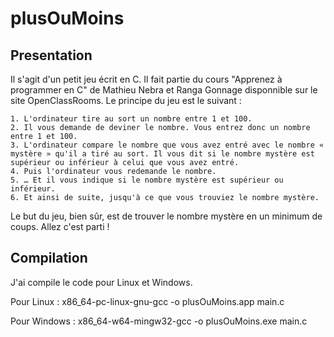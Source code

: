 # plusOuMoins

## Presentation
Il s'agit d'un petit jeu écrit en C. Il fait partie du cours "Apprenez à programmer en C" de Mathieu Nebra et Ranga Gonnage disponnible sur le site OpenClassRooms. 
Le principe du jeu est le suivant :

    1. L'ordinateur tire au sort un nombre entre 1 et 100.
    2. Il vous demande de deviner le nombre. Vous entrez donc un nombre entre 1 et 100.
    3. L'ordinateur compare le nombre que vous avez entré avec le nombre « mystère » qu'il a tiré au sort. Il vous dit si le nombre mystère est supérieur ou inférieur à celui que vous avez entré.
    4. Puis l'ordinateur vous redemande le nombre.
    5. … Et il vous indique si le nombre mystère est supérieur ou inférieur.
    6. Et ainsi de suite, jusqu'à ce que vous trouviez le nombre mystère.

Le but du jeu, bien sûr, est de trouver le nombre mystère en un minimum de coups. Allez c'est parti !
  
## Compilation
J'ai compile le code pour Linux et Windows.

Pour Linux :
    x86_64-pc-linux-gnu-gcc -o plusOuMoins.app main.c

Pour Windows :
    x86_64-w64-mingw32-gcc -o plusOuMoins.exe main.c
